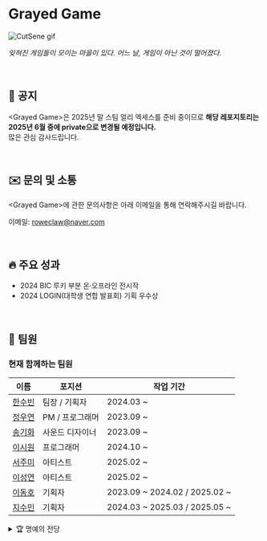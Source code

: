 # Grayed Game

![CutSene gif](https://github.com/user-attachments/assets/c66db4e4-e75d-4350-8168-768db4800578)

_잊혀진 게임들이 모이는 마을이 있다. 어느 날, 게임이 아닌 것이 떨어졌다._

<br>

## 🚫 공지

\<Grayed Game>은 2025년 말 스팀 얼리 엑세스를 준비 중이므로 **해당 레포지토리는 2025년 6월 중에 private으로 변경될 예정입니다.**<br>
많은 관심 감사드립니다.

<br>

## ✉️ 문의 및 소통

\<Grayed Game>에 관한 문의사항은 아래 이메일을 통해 연락해주시길 바랍니다.

이메일: <roweclaw@naver.com>

<br>

## 🔥 주요 성과

- 2024 BIC 루키 부분 온·오프라인 전시작
- 2024 LOGIN(대학생 연합 발표회) 기획 우수상

<br>

## 👥 팀원

### 현재 함께하는 팀원

| 이름 | 포지션 | 작업 기간 |
|--------|--------------|------------|
| [한수빈](https://github.com/roweclaw) | 팀장 / 기획자 | 2024.03 ~ |
| [정우연](https://github.com/wooyn730) | PM / 프로그래머 | 2023.09 ~ |
| [송기화](https://github.com/Songkihwa) | 사운드 디자이너 | 2023.09 ~ |
| [이시원](https://github.com/NearthYou) | 프로그래머 | 2024.10 ~ |
| [서주미](https://github.com/seojumi) | 아티스트 | 2025.02 ~ |
| [이성연](https://github.com/4t4n) | 아티스트 | 2025.02 ~ |
| [이동호](https://github.com/CreatorLDH) | 기획자 | 2023.09 ~ 2024.02 / 2025.02 ~ |
| [지수민](https://github.com/Sumindd) | 기획자 | 2024.03 ~ 2025.03 / 2025.05 ~ |

<details><summary>🏆 명예의 전당</summary>

| 이름 | 포지션 | 작업 기간 |
|--------|--------------|--------------------|
| [이정안](https://github.com/fkdl0048) | (구)팀장 / 디렉터 | 2023.09 ~ 2025.04 |
| [유이우](https://github.com/gomgom172) | 아티스트 | 2024.03 ~ 2024.08 / 2025.01 ~ 2025.03 |
| [김지은](https://github.com/JIJI037) | 아티스트 | 2024.08 ~ 2025.03 |
| [김보민](https://github.com/vprwolf) | 아티스트 | 2024.08 ~ 2024.12 |
| [남현정](https://github.com/jeongopo) | 프로그래머 | 2024.03 ~ 2024.12 |
| [서민지](https://github.com/royalbluesm) | 아티스트 | 2023.09 ~ 2024.08 |
| [송세화](https://github.com/yanggang3) | 아티스트 | 2023.09 ~ 2024.03 |

</details>
